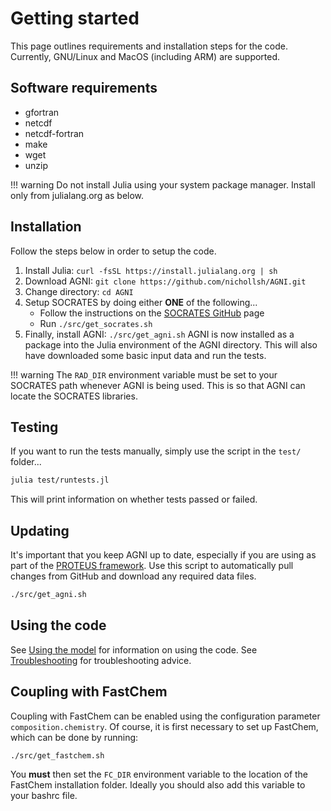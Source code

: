 # Getting started
This page outlines requirements and installation steps for the code. Currently,
GNU/Linux and MacOS (including ARM) are supported.

## Software requirements
* gfortran
* netcdf
* netcdf-fortran
* make
* wget
* unzip

!!! warning
    Do not install Julia using your system package manager. Install only from julialang.org as below.

## Installation
Follow the steps below in order to setup the code.
1. Install Julia: `curl -fsSL https://install.julialang.org | sh`
2. Download AGNI: `git clone https://github.com/nichollsh/AGNI.git`
3. Change directory: `cd AGNI`
4. Setup SOCRATES by doing either **ONE** of the following...
    - Follow the instructions on the [SOCRATES GitHub](https://github.com/nichollsh/SOCRATES) page
    - Run `./src/get_socrates.sh`
5. Finally, install AGNI: `./src/get_agni.sh`
AGNI is now installed as a package into the Julia environment of the AGNI
directory. This will also have downloaded some basic input data and run the tests.

!!! warning
    The `RAD_DIR` environment variable must be set to your SOCRATES path whenever AGNI is being used.
    This is so that AGNI can locate the SOCRATES libraries.

## Testing
If you want to run the tests manually, simply use the script in the `test/` folder...
```bash
julia test/runtests.jl
```
This will print information on whether tests passed or failed.

## Updating
It's important that you keep AGNI up to date, especially if you are using as part of
the [PROTEUS framework](https://github.com/FormingWorlds/PROTEUS). Use this script to
automatically pull changes from GitHub and download any required data files.
```bash
./src/get_agni.sh
```

## Using the code
See [Using the model](@ref) for information on using the code.
See [Troubleshooting](@ref) for troubleshooting advice.


## Coupling with FastChem
Coupling with FastChem can be enabled using the configuration parameter `composition.chemistry`.
Of course, it is first necessary to set up FastChem, which can be done by running:
```bash
./src/get_fastchem.sh
```
You **must** then set the `FC_DIR` environment variable to the location of the FastChem
installation folder. Ideally you should also add this variable to your bashrc file.
